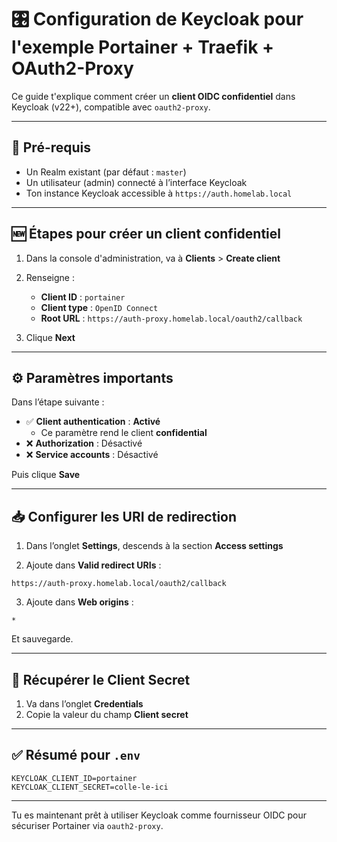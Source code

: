 # 🎛️ Configuration de Keycloak pour l'exemple Portainer + Traefik + OAuth2-Proxy

Ce guide t'explique comment créer un **client OIDC confidentiel** dans Keycloak (v22+), compatible avec `oauth2-proxy`.

---

## 🧱 Pré-requis

- Un Realm existant (par défaut : `master`)
- Un utilisateur (admin) connecté à l’interface Keycloak
- Ton instance Keycloak accessible à `https://auth.homelab.local`

---

## 🆕 Étapes pour créer un client confidentiel

1. Dans la console d'administration, va à **Clients** > **Create client**

2. Renseigne :
   - **Client ID** : `portainer`
   - **Client type** : `OpenID Connect`
   - **Root URL** : `https://auth-proxy.homelab.local/oauth2/callback`

3. Clique **Next**

---

## ⚙️ Paramètres importants

Dans l’étape suivante :

- ✅ **Client authentication** : **Activé**
    - Ce paramètre rend le client **confidential**
- ❌ **Authorization** : Désactivé
- ❌ **Service accounts** : Désactivé

Puis clique **Save**

---

## 📥 Configurer les URI de redirection

1. Dans l’onglet **Settings**, descends à la section **Access settings**

2. Ajoute dans **Valid redirect URIs** :

```
https://auth-proxy.homelab.local/oauth2/callback
```

3. Ajoute dans **Web origins** :

```
*
```

Et sauvegarde.

---

## 🔑 Récupérer le Client Secret

1. Va dans l’onglet **Credentials**
2. Copie la valeur du champ **Client secret**

---

## ✅ Résumé pour `.env`

```env
KEYCLOAK_CLIENT_ID=portainer
KEYCLOAK_CLIENT_SECRET=colle-le-ici
```

---

Tu es maintenant prêt à utiliser Keycloak comme fournisseur OIDC pour sécuriser Portainer via `oauth2-proxy`.
